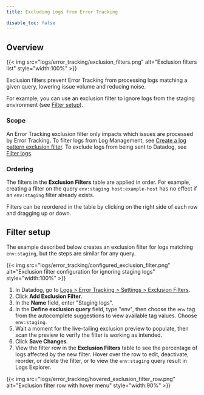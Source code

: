 ```yaml
---
title: Excluding Logs from Error Tracking

disable_toc: false
---
```


## Overview

{{< img src="logs/error_tracking/exclusion_filters.png" alt="Exclusion filters list" style="width:100%" >}}

Exclusion filters prevent Error Tracking from processing logs matching a given query, lowering issue volume and reducing noise.

For example, you can use an exclusion filter to ignore logs from the staging environment (see [Filter setup](#filter-setup)).

### Scope

An Error Tracking exclusion filter only impacts which issues are processed by Error Tracking. To filter logs from Log Management, see [Create a log pattern exclusion filter][3]. To exclude logs from being sent to Datadog, see [Filter logs][2].

### Ordering

The filters in the **Exclusion Filters** table are applied in order. For example, creating a filter on the query `env:staging host:example-host` has no effect if an `env:staging` filter already exists.

Filters can be reordered in the table by clicking on the right side of each row and dragging up or down.

## Filter setup

The example described below creates an exclusion filter for logs matching `env:staging`, but the steps are similar for any query.

{{< img src="logs/error_tracking/configured_exclusion_filter.png" alt="Exclusion filter configuration for ignoring staging logs" style="width:100%" >}}

1. In Datadog, go to [Logs > Error Tracking > Settings > Exclusion Filters][1].
2. Click **Add Exclusion Filter**.
3. In the **Name** field, enter "Staging logs".
4. In the **Define exclusion query** field, type "env", then choose the `env` tag from the autocomplete suggestions to view available tag values. Choose `env:staging`.
5. Wait a moment for the live-tailing exclusion preview to populate, then scan the preview to verify the filter is working as intended.
6. Click **Save Changes**.
7. View the filter row in the **Exclusion Filters** table to see the percentage of logs affected by the new filter. Hover over the row to edit, deactivate, reorder, or delete the filter, or to view the `env:staging` query result in Logs Explorer.

{{< img src="logs/error_tracking/hovered_exclusion_filter_row.png" alt="Exclusion filter row with hover menu" style="width:90%" >}}

[1]: https://app.datadoghq.com/error-tracking/settings/exclusion-filters
[2]: /agent/logs/advanced_log_collection/?tab=configurationfile#filter-logs
[3]: /logs/guide/getting-started-lwl/#3-create-a-log-pattern-exclusion-filter

